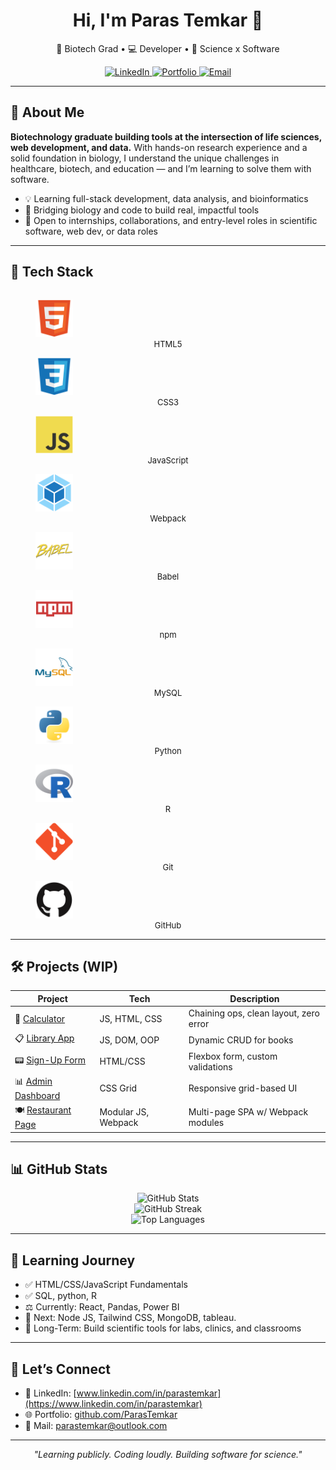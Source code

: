 <h1 align="center">Hi, I'm Paras Temkar 👋</h1>
<p align="center">
🧬 Biotech Grad • 💻 Developer • 🔬 Science x Software
</p>

<p align="center">
  <a href="https://www.linkedin.com/in/parastemkar">
    <img alt="LinkedIn" src="https://img.shields.io/badge/LinkedIn-blue?style=for-the-badge&logo=linkedin&logoColor=white">
  </a>
  <a href="https://github.com/ParasTemkar">
    <img alt="Portfolio" src="https://img.shields.io/badge/Portfolio-000?style=for-the-badge&logo=githubpages&logoColor=white">
  </a>
  <a href="mailto:parastemkar@outlook.com">
    <img alt="Email" src="https://img.shields.io/badge/Email-D14836?style=for-the-badge&logo=gmail&logoColor=white">
  </a>
</p>

---

## 🚀 About Me

**Biotechnology graduate building tools at the intersection of life sciences, web development, and data.**
With hands-on research experience and a solid foundation in biology, I understand the unique challenges in healthcare, biotech, and education — and I’m learning to solve them with software.

* 💡 Learning full-stack development, data analysis, and bioinformatics
* 🧠 Bridging biology and code to build real, impactful tools
* 🤝 Open to internships, collaborations, and entry-level roles in scientific software, web dev, or data roles

---

## 🔧 Tech Stack

<p style="display:flex">
  <figure style="margin-bottom: 0;">
    <img src="https://raw.githubusercontent.com/devicons/devicon/master/icons/html5/html5-original.svg" alt="HTML5" width="60" height="60" />
    <figcaption style="text-align: center; font-size: small;">HTML5</figcaption>
  </figure>
  <figure style="margin-bottom: 0;">
    <img src="https://raw.githubusercontent.com/devicons/devicon/master/icons/css3/css3-original.svg" alt="CSS3" width="60" height="60" />
    <figcaption style="text-align: center; font-size: small;">CSS3</figcaption>
  </figure>
  <figure style="margin-bottom: 0;">
    <img src="https://raw.githubusercontent.com/devicons/devicon/master/icons/javascript/javascript-original.svg" alt="JavaScript" width="60" height="60" />
    <figcaption style="text-align: center; font-size: small;">JavaScript</figcaption>
  </figure>
  <figure style="margin-bottom: 0;">
    <img src="https://raw.githubusercontent.com/devicons/devicon/master/icons/webpack/webpack-original.svg" alt="Webpack" width="60" height="60" />
    <figcaption style="text-align: center; font-size: small;">Webpack</figcaption>
  </figure>
  <figure style="margin-bottom: 0;">
    <img src="https://raw.githubusercontent.com/devicons/devicon/master/icons/babel/babel-original.svg" alt="Babel" width="60" height="60" />
    <figcaption style="text-align: center; font-size: small;">Babel</figcaption>
  </figure>
  <figure style="margin-bottom: 0;">
    <img src="https://raw.githubusercontent.com/devicons/devicon/master/icons/npm/npm-original-wordmark.svg" alt="npm" width="60" height="60" />
    <figcaption style="text-align: center; font-size: small;">npm</figcaption>
  </figure>
  <figure style="margin-bottom: 0;">
    <img src="https://raw.githubusercontent.com/devicons/devicon/master/icons/mysql/mysql-original-wordmark.svg" alt="mysql" width="60" height="60" />
    <figcaption style="text-align: center; font-size: small;">MySQL</figcaption>
  </figure>
  <figure style="margin-bottom: 0;">
    <img src="https://raw.githubusercontent.com/devicons/devicon/master/icons/python/python-original.svg" alt="Python" width="60" height="60" />
    <figcaption style="text-align: center; font-size: small;">Python</figcaption>
  </figure>
  <figure style="margin-bottom: 0;">
    <img src="https://raw.githubusercontent.com/devicons/devicon/master/icons/r/r-original.svg" alt="R" width="60" height="60" />
    <figcaption style="text-align: center; font-size: small;">R</figcaption>
  </figure>
  <figure style="margin-bottom: 0;">
    <img src="https://raw.githubusercontent.com/devicons/devicon/master/icons/git/git-original.svg" alt="Git" width="60" height="60" />
    <figcaption style="text-align: center; font-size: small;">Git</figcaption>
  </figure>
  <figure style="margin-bottom: 0;">
  <img src="https://raw.githubusercontent.com/devicons/devicon/master/icons/github/github-original.svg"
       alt="GitHub"
       width="60"
       height="60"
       style="filter: drop-shadow(0 0 0 #ffffff);">
  <figcaption style="text-align: center; font-size: small;">GitHub</figcaption>
</figure>
</p>

---

## 🛠️ Projects (WIP)

| Project                                                        | Tech                | Description                            |
| -------------------------------------------------------------- | ------------------- | -------------------------------------- |
| 🔢 [Calculator](https://yourgithub.github.io/calculator)       | JS, HTML, CSS       | Chaining ops, clean layout, zero error |
| 📋 [Library App](https://yourgithub.github.io/library)         | JS, DOM, OOP        | Dynamic CRUD for books                 |
| 📟 [Sign-Up Form](https://yourgithub.github.io/signup-form)    | HTML/CSS            | Flexbox form, custom validations       |
| 📊 [Admin Dashboard](https://yourgithub.github.io/dashboard)   | CSS Grid            | Responsive grid-based UI               |
| 🍽️ [Restaurant Page](https://yourgithub.github.io/restaurant) | Modular JS, Webpack | Multi-page SPA w/ Webpack modules      |

---

## 📊 GitHub Stats

<p align="center">
  <img src="https://github-readme-stats.vercel.app/api?username=ParasTemkar&show_icons=true&theme=radical" alt="GitHub Stats" />
  <br />
  <img src="https://github-readme-streak-stats.herokuapp.com?user=ParasTemkar&theme=radical" alt="GitHub Streak" />
  <br />
  <img src="https://github-readme-stats.vercel.app/api/top-langs/?username=ParasTemkar&layout=compact&theme=radical" alt="Top Languages" />
</p>

---

## 🧠 Learning Journey

* ✅ HTML/CSS/JavaScript Fundamentals
* ✅ SQL, python, R
* ⚖️ Currently: React, Pandas, Power BI
* 🔢 Next: Node JS, Tailwind CSS, MongoDB, tableau.
* 🌟 Long-Term: Build scientific tools for labs, clinics, and classrooms

---

## 🤝 Let’s Connect

* 💼 LinkedIn: [www.linkedin.com/in/parastemkar](https://www.linkedin.com/in/parastemkar)
* 🌐 Portfolio: [github.com/ParasTemkar](https://github.com/ParasTemkar)
* 📨 Mail: parastemkar@outlook.com

---

<p align="center">
  <i>"Learning publicly. Coding loudly. Building software for science."</i>
</p>
